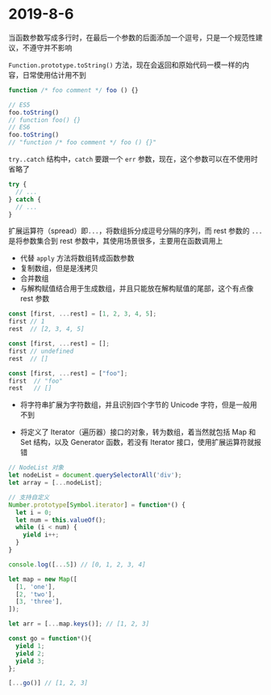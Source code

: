 # 2019-8-6

当函数参数写成多行时，在最后一个参数的后面添加一个逗号，只是一个规范性建议，不遵守并不影响

`Function.prototype.toString()` 方法，现在会返回和原始代码一模一样的内容，日常使用估计用不到

```JavaScript
function /* foo comment */ foo () {}

// ES5
foo.toString()
// function foo() {}
// ES6
foo.toString()
// "function /* foo comment */ foo () {}"
```

`try..catch` 结构中，`catch` 要跟一个 `err` 参数，现在，这个参数可以在不使用时省略了

```JavaScript
try {
  // ...
} catch {
  // ...
}
```

扩展运算符（spread）即`...`，将数组拆分成逗号分隔的序列，而 rest 参数的 `...` 是将参数集合到 rest 参数中，其使用场景很多，主要用在函数调用上

- 代替 `apply` 方法将数组转成函数参数
- 复制数组，但是是浅拷贝
- 合并数组
- 与解构赋值结合用于生成数组，并且只能放在解构赋值的尾部，这个有点像 rest 参数

```JavaScript
const [first, ...rest] = [1, 2, 3, 4, 5];
first // 1
rest  // [2, 3, 4, 5]

const [first, ...rest] = [];
first // undefined
rest  // []

const [first, ...rest] = ["foo"];
first  // "foo"
rest   // []
```

- 将字符串扩展为字符数组，并且识别四个字节的 Unicode 字符，但是一般用不到

- 将定义了 Iterator（遍历器）接口的对象，转为数组，着当然就包括 Map 和 Set 结构，以及 Generator 函数，若没有 Iterator 接口，使用扩展运算符就报错

```JavaScript
// NodeList 对象
let nodeList = document.querySelectorAll('div');
let array = [...nodeList];

// 支持自定义
Number.prototype[Symbol.iterator] = function*() {
  let i = 0;
  let num = this.valueOf();
  while (i < num) {
    yield i++;
  }
}

console.log([...5]) // [0, 1, 2, 3, 4]

let map = new Map([
  [1, 'one'],
  [2, 'two'],
  [3, 'three'],
]);

let arr = [...map.keys()]; // [1, 2, 3]

const go = function*(){
  yield 1;
  yield 2;
  yield 3;
};

[...go()] // [1, 2, 3]
```
